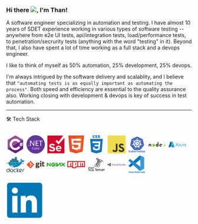 ### Hi there <img src="https://raw.githubusercontent.com/MartinHeinz/MartinHeinz/master/wave.gif" width="30px">, I'm Than!

A software engineer specializing in automation and testing. I have almost 10 years of SDET experience working in various types of software testing -- anywhere from e2e UI tests, api/integration tests, load/performance tests, to penetration/secrurity tests (anything with the word "testing" in it). Beyond that, I also have spent a lot of time working as a full stack and a devops engineer.

I like to think of myself as 50% automation, 25% development, 25% devops. 

I'm always intrigued by the software delivery and scalablity, and I believe that `"automating tests is as equally important as automating the process"`. Both speed and efficiency are essential to the quality assurance also. Working closing with development & devops is key of success in test automation.

---
🛠 Tech Stack

<img src="https://github.com/devicons/devicon/blob/master/icons/csharp/csharp-original.svg" alt="csharp" width="50" height="50"/> <img src="https://github.com/devicons/devicon/blob/master/icons/dotnetcore/dotnetcore-original.svg" alt="dotnetcore" width="50" height="50" /> <img src="https://github.com/devicons/devicon/blob/master/icons/selenium/selenium-original.svg" alt="selenium" width="50" height="50" /> <img src="https://github.com/devicons/devicon/blob/master/icons/html5/html5-original.svg" alt="HTML" width="50" height="50"/>  <img src="https://github.com/devicons/devicon/blob/master/icons/css3/css3-plain-wordmark.svg" alt="CSS" width="50" height="50"/> <img src="https://github.com/devicons/devicon/blob/master/icons/javascript/javascript-original.svg" alt="JavaScript" width="50" height="50"/> <img src="https://github.com/devicons/devicon/blob/master/icons/kubernetes/kubernetes-plain-wordmark.svg" alt="kubernetes" width="50" height="50" /> <img src="https://github.com/devicons/devicon/blob/master/icons/nodejs/nodejs-original-wordmark.svg" alt="nodejs" width="50" height="50" />  <img src="https://github.com/devicons/devicon/blob/master/icons/azure/azure-original-wordmark.svg" alt="azure" width="50" height="50" /> <img src="https://github.com/devicons/devicon/blob/master/icons/docker/docker-original-wordmark.svg" alt="docker" width="50" height="50" /> <img src="https://github.com/devicons/devicon/blob/master/icons/git/git-original-wordmark.svg" alt="git" width="50" height="50" /> <img src="https://github.com/devicons/devicon/blob/master/icons/nginx/nginx-original.svg" alt="nginx" width="50" height="50" /> <img src="https://github.com/devicons/devicon/blob/master/icons/npm/npm-original-wordmark.svg" alt="npm" width="50" height="50"/> <img src="https://github.com/devicons/devicon/blob/master/icons/microsoftsqlserver/microsoftsqlserver-plain-wordmark.svg" alt="mssql" width="50" height="50"/> <img src="https://github.com/devicons/devicon/blob/master/icons/visualstudio/visualstudio-plain-wordmark.svg" alt="visual studio" width="50" height="50"/> <img src="https://github.com/devicons/devicon/blob/master/icons/vscode/vscode-original-wordmark.svg" alt="vscode" width="50" height="50"/> 
---
<img src="https://github.com/devicons/devicon/blob/master/icons/linkedin/linkedin-original.svg" href="https://www.linkedin.com/in/tbper" alt="LinkedIn Profile" width="100" height="100" />
<!--
**TBPer/tbper** is a ✨ _special_ ✨ repository because its `README.md` (this file) appears on your GitHub profile.

Here are some ideas to get you started:

- 🔭 I’m currently working on ...
- 🌱 I’m currently learning ...
- 👯 I’m looking to collaborate on ...
- 🤔 I’m looking for help with ...
- 💬 Ask me about ...
- 📫 How to reach me: ...
- 😄 Pronouns: ...
- ⚡ Fun fact: ...
-->
